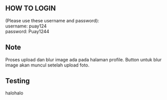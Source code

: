 ## HOW TO LOGIN 
(Please use these username and password):<br>username: puay124<br>password: Puay1244<br>

## Note
Proses upload dan blur image ada pada halaman profile. Button untuk blur image akan muncul setelah upload foto.

## Testing
halohalo